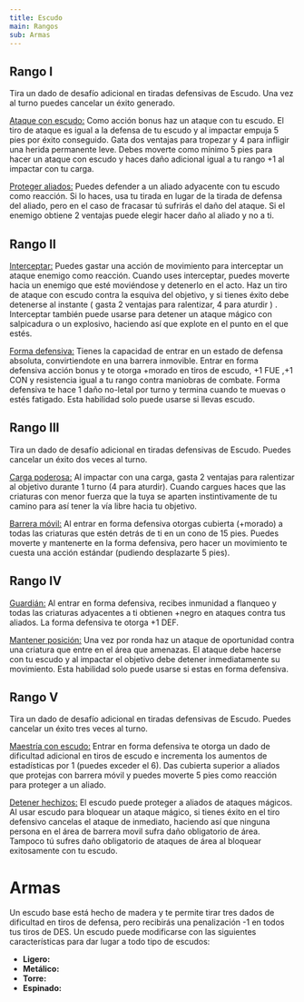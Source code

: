 ```yaml
---
title: Escudo
main: Rangos
sub: Armas
---
```


## Rango I

Tira un dado de desafío adicional en tiradas defensivas de Escudo. Una vez al turno puedes cancelar un éxito generado.

<u>Ataque con escudo:</u> Como acción bonus haz un ataque con tu escudo. El tiro de ataque es igual a la defensa de tu escudo y al impactar empuja 5 pies por éxito conseguido. Gata dos ventajas para tropezar y 4 para infligir una herida permanente leve. Debes moverte como mínimo 5 pies para hacer un ataque con escudo y haces daño adicional igual a tu rango +1 al impactar con tu carga.

<u>Proteger aliados:</u> Puedes defender a un aliado adyacente con tu escudo como reacción. Si lo haces, usa tu tirada en lugar de la tirada de defensa del aliado, pero en el caso de fracasar tú sufrirás el daño del ataque. Si el enemigo obtiene 2 ventajas puede elegir hacer daño al aliado y no a ti.

## Rango II

<u>Interceptar:</u> Puedes gastar una acción de movimiento para interceptar un ataque enemigo como reacción. Cuando uses interceptar, puedes moverte hacia un enemigo que esté moviéndose y detenerlo en el acto. Haz un tiro de ataque con escudo contra la esquiva del objetivo, y si tienes éxito debe detenerse al instante ( gasta 2 ventajas para ralentizar, 4 para aturdir ) . Interceptar también puede usarse para detener un ataque mágico con salpicadura o un explosivo, haciendo así que explote en el punto en el que estés.

<u>Forma defensiva:</u> Tienes la capacidad de entrar en un estado de defensa absoluta, convirtiendote en una barrera inmovible. Entrar en forma defensiva acción bonus y te otorga +morado en tiros de escudo, +1 FUE ,+1 CON y resistencia igual a tu rango contra maniobras de combate. Forma defensiva te hace 1 daño no-letal por turno y termina cuando te muevas o estés fatigado. Esta habilidad solo puede usarse si llevas escudo.

## Rango III 

Tira un dado de desafío adicional en tiradas defensivas de Escudo. Puedes cancelar un éxito dos veces al turno.

<u>Carga poderosa:</u> Al impactar con una carga, gasta 2 ventajas para ralentizar al objetivo durante 1 turno (4 para aturdir). Cuando cargues haces que las criaturas con menor fuerza que la tuya se aparten instintivamente de tu camino para así tener la vía libre hacia tu objetivo.

<u>Barrera móvil:</u> Al entrar en forma defensiva otorgas cubierta (+morado) a todas las criaturas que estén detrás de ti en un  cono de 15 pies. Puedes moverte y mantenerte en la forma defensiva, pero hacer un movimiento te cuesta una acción estándar (pudiendo desplazarte 5 pies).

## Rango IV

<u>Guardián:</u> Al entrar en forma defensiva, recibes inmunidad a flanqueo y todas las criaturas adyacentes a ti obtienen +negro en ataques contra tus aliados. La forma defensiva te otorga +1 DEF.

<u>Mantener posición:</u> Una vez por ronda haz un ataque de oportunidad contra una criatura que entre en el área que amenazas. El ataque debe hacerse con tu escudo y al impactar el objetivo debe detener inmediatamente su movimiento.  Esta habilidad solo puede usarse si estas en forma defensiva.

## Rango V

Tira un dado de desafío adicional en tiradas defensivas de Escudo. Puedes cancelar un éxito tres veces al turno.

<u>Maestría con escudo:</u> Entrar en forma defensiva te otorga un dado de dificultad adicional en tiros de escudo e incrementa los aumentos de estadísticas por 1 (puedes exceder el 6). Das cubierta superior a aliados que protejas con barrera móvil y puedes moverte 5 pies como reacción para proteger a un aliado.

<u>Detener hechizos:</u> El escudo puede proteger a aliados de ataques mágicos. Al usar escudo para bloquear un ataque mágico, si tienes éxito en el tiro defensivo cancelas el ataque de inmediato, haciendo así que  ninguna persona en el área de barrera movil sufra daño obligatorio de área. Tampoco tú sufres daño obligatorio de ataques de área al bloquear exitosamente con tu escudo.

# Armas

Un escudo base está hecho de madera y te permite tirar tres dados de dificultad en tiros de defensa, pero recibirás una penalización -1 en todos tus tiros de DES. Un escudo puede modificarse con las siguientes características para dar lugar a todo tipo de escudos:

- **Ligero:** 
- **Metálico:** 
- **Torre:** 
- **Espinado:**





















 


